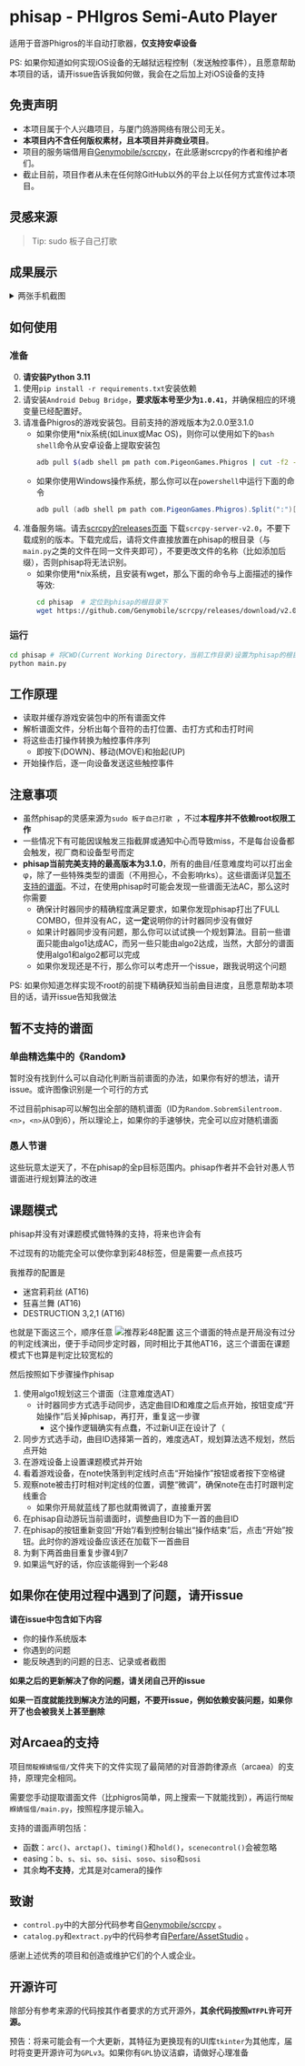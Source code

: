 # phisap - PHIgros Semi-Auto Player
适用于音游Phigros的半自动打歌器，**仅支持安卓设备**

PS: 如果你知道如何实现iOS设备的无越狱远程控制（发送触控事件），且愿意帮助本项目的话，请开issue告诉我如何做，我会在之后加上对iOS设备的支持

## 免责声明
+ 本项目属于个人兴趣项目，与厦门鸽游网络有限公司无关。
+ **本项目内不含任何版权素材，且本项目并非商业项目**。
+ 项目的服务端借用自[Genymobile/scrcpy](https://github.com/Genymobile/scrcpy)，在此感谢scrcpy的作者和维护者们。
+ 截止目前，项目作者从未在任何除GitHub以外的平台上以任何方式宣传过本项目。

## 灵感来源
> Tip: sudo 板子自己打歌

## 成果展示

<details>
<summary>两张手机截图</summary>

![AT Complete](./screenshots/phone-shot1.jpg)

![IN Complete](./screenshots/phone-shot2.jpg)

</details>

## 如何使用

### 准备
0. **请安装Python 3.11**
1. 使用`pip install -r requirements.txt`安装依赖
2. 请安装`Android Debug Bridge`，**要求版本号至少为`1.0.41`**，并确保相应的环境变量已经配置好。
3. 请准备Phigros的游戏安装包。目前支持的游戏版本为2.0.0至3.1.0
	+ 如果你使用*nix系统(如Linux或Mac OS)，则你可以使用如下的`bash shell`命令从安卓设备上提取安装包
		```bash
		adb pull $(adb shell pm path com.PigeonGames.Phigros | cut -f2 -d:) ./Phigros.apk
		```
    + 如果你使用Windows操作系统，那么你可以在`powershell`中运行下面的命令
        ```powershell
        adb pull (adb shell pm path com.PigeonGames.Phigros).Split(":")[1] ./Phigros.apk
        ```
4. 准备服务端。请去[scrcpy的releases页面](https://github.com/Genymobile/scrcpy/releases) 下载`scrcpy-server-v2.0`，不要下载成别的版本。下载完成后，请将文件直接放置在phisap的根目录（与`main.py`之类的文件在同一文件夹即可），不要更改文件的名称（比如添加后缀），否则phisap将无法识别。
    + 如果你使用*nix系统，且安装有wget，那么下面的命令与上面描述的操作等效:
        ```bash
        cd phisap  # 定位到phisap的根目录下
        wget https://github.com/Genymobile/scrcpy/releases/download/v2.0/scrcpy-server-v2.0
        ```

### 运行
```bash
cd phisap # 将CWD(Current Working Directory，当前工作目录)设置为phisap的根目录，以便phisap查找服务端文件
python main.py
```

## 工作原理
+ 读取并缓存游戏安装包中的所有谱面文件
+ 解析谱面文件，分析出每个音符的击打位置、击打方式和击打时间
+ 将这些击打操作转换为触控事件序列
    + 即按下(DOWN)、移动(MOVE)和抬起(UP)
+ 开始操作后，逐一向设备发送这些触控事件


## 注意事项
+ 虽然phisap的灵感来源为`sudo 板子自己打歌 `，不过**本程序并不依赖root权限工作**
+ 一些情况下有可能因误触发三指截屏或通知中心而导致miss，不是每台设备都会触发，视厂商和设备型号而定
+ **phisap当前完美支持的最高版本为3.1.0**，所有的曲目/任意难度均可以打出金φ，除了一些特殊类型的谱面（不用担心，不会影响rks）。这些谱面详见[暂不支持的谱面](#暂不支持的谱面)。不过，在使用phisap时可能会发现一些谱面无法AC，那么这时你需要
    + 确保计时器同步的精确程度满足要求，如果你发现phisap打出了FULL COMBO，但并没有AC，这**一定**说明你的计时器同步没有做好
    + 如果计时器同步没有问题，那么你可以试试换一个规划算法。目前一些谱面只能由algo1达成AC，而另一些只能由algo2达成，当然，大部分的谱面使用algo1和algo2都可以完成
    + 如果你发现还是不行，那么你可以考虑开一个issue，跟我说明这个问题

PS: 如果你知道怎样实现不root的前提下精确获知当前曲目进度，且愿意帮助本项目的话，请开issue告知我做法

## 暂不支持的谱面

### 单曲精选集中的《Random》

暂时没有找到什么可以自动化判断当前谱面的办法，如果你有好的想法，请开issue。或许图像识别是一个可行的方式

不过目前phisap可以解包出全部的随机谱面（ID为`Random.SobremSilentroom.<n>`，`<n>`从0到6），所以理论上，如果你的手速够快，完全可以应对随机谱面

### 愚人节谱

这些玩意太逆天了，不在phisap的全p目标范围内。phisap作者并不会针对愚人节谱面进行规划算法的改进

## 课题模式
phisap并没有对课题模式做特殊的支持，将来也许会有

不过现有的功能完全可以使你拿到彩48标签，但是需要一点点技巧

我推荐的配置是
+ 迷宫莉莉丝 (AT16)
+ 狂喜兰舞 (AT16)
+ DESTRUCTION 3,2,1 (AT16)

也就是下面这三个，顺序任意
![推荐彩48配置](./screenshots/phone-shot3.jpg)
这三个谱面的特点是开局没有过分的判定线演出，便于手动同步定时器，同时相比于其他AT16，这三个谱面在课题模式下也算是判定比较宽松的

然后按照如下步骤操作phisap
1. 使用algo1规划这三个谱面（注意难度选AT）
    + 计时器同步方式选手动同步，选定曲目ID和难度之后点开始，按钮变成“开始操作”后关掉phisap，再打开，重复这一步骤
        + 这个操作逻辑确实有点蠢，不过新UI正在设计了（
2. 同步方式选手动，曲目ID选择第一首的，难度选AT，规划算法选不规划，然后点开始
3. 在游戏设备上设置课题模式并开始
4. 看着游戏设备，在note快落到判定线时点击“开始操作”按钮或者按下空格键
5. 观察note被击打时相对判定线的位置，调整“微调”，确保note在击打时跟判定线重合
    + 如果你开局就蓝线了那也就甭微调了，直接重开罢
6. 在phisap自动游玩当前谱面时，调整曲目ID为下一首的曲目ID
7. 在phisap的按钮重新变回“开始”/看到控制台输出“操作结束”后，点击“开始”按钮。此时你的游戏设备应该还在加载下一首曲目
8. 为剩下两首曲目重复步骤4到7
9. 如果运气好的话，你应该能得到一个彩48

## 如果你在使用过程中遇到了问题，请开issue
**请在issue中包含如下内容**
+ 你的操作系统版本
+ 你遇到的问题
+ 能反映遇到的问题的日志、记录或者截图

**如果之后的更新解决了你的问题，请关闭自己开的issue**

**如果一百度就能找到解决方法的问题，不要开issue，例如依赖安装问题，如果你开了也会被我关上甚至删除**

## 对Arcaea的支持
项目`闊靛緥婧愮偣/`文件夹下的文件实现了最简陋的对音游韵律源点（arcaea）的支持，原理完全相同。

需要您手动提取谱面文件（比phigros简单，网上搜索一下就能找到），再运行`闊靛緥婧愮偣/main.py`，按照程序提示输入。

支持的谱面声明包括：
+ 函数：`arc()`、`arctap()`、`timing()`和`hold()`，`scenecontrol()`会被忽略
+ easing：`b`、`s`、`si`、`so`、`sisi`、`soso`、`siso`和`sosi`
+ 其余**均不支持**，尤其是对camera的操作

## 致谢
+ `control.py`中的大部分代码参考自[Genymobile/scrcpy](https://github.com/Genymobile/scrcpy) 。
+ `catalog.py`和`extract.py`中的代码参考自[Perfare/AssetStudio](https://github.com/Perfare/AssetStudio) 。

感谢上述优秀的项目和创造或维护它们的个人或企业。

## 开源许可
除部分有参考来源的代码按其作者要求的方式开源外，**其余代码按照`WTFPL`许可开源。**

预告：将来可能会有一个大更新，其特征为更换现有的UI库`tkinter`为其他库，届时将变更开源许可为`GPLv3`。如果你有`GPL`协议洁癖，请做好心理准备
